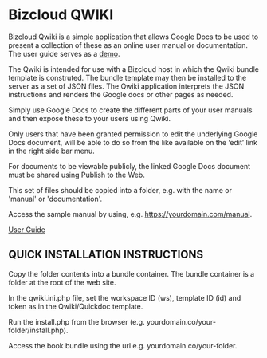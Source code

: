 # Bizcloud QWIKI
Bizcloud Qwiki is a simple application that allows Google Docs to be used to present a collection of these as an online user manual or documentation. The user guide serves as a [demo](https://bizverse.biz/qwiki).

The Qwiki is intended for use with a Bizcloud host in which the Qwiki bundle template is construted. The bundle template may then be installed to the server as a set of JSON files. The Qwiki application interprets the JSON instructions and renders the Google docs or other pages as needed.

Simply use Google Docs to create the different parts of your user manuals and then expose these to your users using Qwiki.

Only users that have been granted permission to edit the underlying Google Docs document, will be able to do so from the like available on the ‘edit’ link in the right side bar menu.

For documents to be viewable publicly, the linked Google Docs document must be shared using Publish to the Web.

This set of files should be copied into a folder, e.g. with the name or 'manual' or 'documentation'.

Access the sample manual by using, e.g. https://yourdomain.com/manual.

[User Guide](https://bizverse.biz/qwiki)

## QUICK INSTALLATION INSTRUCTIONS

Copy the folder contents into a bundle container. The bundle container is a folder at the root of the web site.

In the qwiki.ini.php file, set the workspace ID (ws), template ID (id) and token as in the Qwiki/Quickdoc template.

Run the install.php from the browser (e.g. yourdomain.co/your-folder/install.php).

Access the book bundle using the url e.g. yourdomain.co/your-folder.


